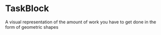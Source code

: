 # TaskBlock
A visual representation of the amount of work you have to get done in the form of geometric shapes 
